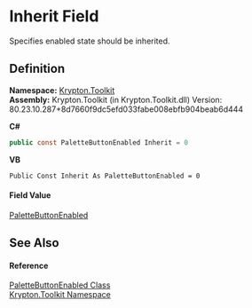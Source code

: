 # Inherit Field


Specifies enabled state should be inherited.



## Definition
**Namespace:** <a href="79d2eac2-21f4-54ff-7552-b20c33c30600.md">Krypton.Toolkit</a>  
**Assembly:** Krypton.Toolkit (in Krypton.Toolkit.dll) Version: 80.23.10.287+8d7660f9dc5efd033fabe008ebfb904beab6d444

**C#**
``` C#
public const PaletteButtonEnabled Inherit = 0
```
**VB**
``` VB
Public Const Inherit As PaletteButtonEnabled = 0
```



#### Field Value
<a href="98f11480-d44a-ab27-2532-987288e232fe.md">PaletteButtonEnabled</a>

## See Also


#### Reference
<a href="98f11480-d44a-ab27-2532-987288e232fe.md">PaletteButtonEnabled Class</a>  
<a href="79d2eac2-21f4-54ff-7552-b20c33c30600.md">Krypton.Toolkit Namespace</a>  
